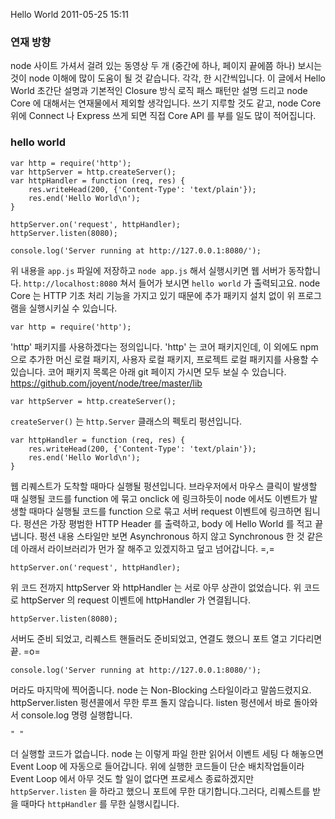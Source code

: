 Hello World
2011-05-25 15:11

### 연재 방향

node 사이트 가셔서 걸려 있는 동영상 두 개 (중간에 하나, 페이지 끝에쯤 하나) 보시는 것이 node 이해에 많이 도움이 될 것 같습니다. 각각, 한 시간씩입니다. 이 글에서 Hello World 초간단 설명과 기본적인 Closure 방식 로직 패스 패턴만 설명 드리고 node Core 에 대해서는 연재물에서 제외할 생각입니다. 쓰기 지루할 것도 같고, node Core 위에 Connect 나 Express 쓰게 되면 직접 Core API 를 부를 일도 많이 적어집니다.

### hello world

	var http = require('http');
	var httpServer = http.createServer();
	var httpHandler = function (req, res) {
		res.writeHead(200, {'Content-Type': 'text/plain'});
		res.end('Hello World\n');
	}
	
	httpServer.on('request', httpHandler);
	httpServer.listen(8080);
	
	console.log('Server running at http://127.0.0.1:8080/');

위 내용을 `app.js` 파일에 저장하고 `node app.js` 해서 실행시키면 웹 서버가 동작합니다. `http://localhost:8080` 쳐서 들어가 보시면 `hello world` 가 출력되고요. node Core 는 HTTP 기초 처리 기능을 가지고 있기 때문에 추가 패키지 설치 없이 위 프로그램을 실행시키실 수 있습니다.

	var http = require('http');

'http' 패키지를 사용하겠다는 정의입니다. 'http' 는 코어 패키지인데, 이 외에도 npm 으로 추가한 머신 로컬 패키지, 사용자 로컬 패키지, 프로젝트 로컬 패키지를 사용할 수 있습니다. 코어 패키지 목록은 아래 git 페이지 가시면 모두 보실 수 있습니다. <https://github.com/joyent/node/tree/master/lib>

	var httpServer = http.createServer();

`createServer()` 는 `http.Server` 클래스의 펙토리 펑션입니다.

	var httpHandler = function (req, res) {
		res.writeHead(200, {'Content-Type': 'text/plain'});
		res.end('Hello World\n');
	}

웹 리퀘스트가 도착할 때마다 실행될 펑션입니다. 브라우저에서 마우스 클릭이 발생할 때 실행될 코드를 function 에 묶고 onclick 에 링크하듯이 node 에서도 이벤트가 발생할 때마다 실행될 코드를 function 으로 묶고 서버 request 이벤트에 링크하면 됩니다. 펑션은 가장 평범한 HTTP Header 를 출력하고, body 에 Hello World 를 적고 끝냅니다. 펑션 내용 스타일만 보면 Asynchronous 하지 않고 Synchronous 한 것 같은데 아래서 라이브러리가 먼가 잘 해주고 있겠지하고 덮고 넘어갑니다. =,=

	httpServer.on('request', httpHandler);

위 코드 전까지 httpServer 와 httpHandler 는 서로 아무 상관이 없었습니다. 위 코드로 httpServer 의 request 이벤트에 httpHandler 가 연결됩니다.

	httpServer.listen(8080);

서버도 준비 되었고, 리퀘스트 핸들러도 준비되었고, 연결도 했으니 포트 열고 기다리면 끝. =o=

	console.log('Server running at http://127.0.0.1:8080/');

머라도 마지막에 찍어줍니다. node 는 Non-Blocking 스타일이라고 말씀드렸지요. httpServer.listen 펑션콜에서 무한 루프 돌지 않습니다. listen 펑션에서 바로 돌아와서 console.log 명령 실행합니다.

	" "

더 실행할 코드가 없습니다. node 는 이렇게 파일 한판 읽어서 이벤트 세팅 다 해놓으면 Event Loop 에 자동으로 들어갑니다. 위에 실행한 코드들이 단순 배치작업들이라 Event Loop 에서 아무 것도 할 일이 없다면 프로세스 종료하겠지만 `httpServer.listen` 을 하라고 했으니 포트에 무한 대기합니다.그러다, 리퀘스트를 받을 때마다 `httpHandler` 를 무한 실행시킵니다.
